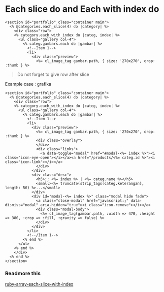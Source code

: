 # Each slice do and Each with index do

	<section id="portfolio" class="container main">
	  <% @categories.each_slice(4) do |category| %>
	    <div class="row">
	    <% category.each_with_index do |categ, index| %>
	      <ul class="gallery col-4">
	        <% categ.gambars.each do |gambar| %>
	          <!--Item 1-->
	          <li>
	            <div class="preview">
	              <%= cl_image_tag gambar.path, { size: '270x270', crop: :thumb } %>

> Do not forget to give row after slice

Example case : grafika

	<section id="portfolio" class="container main">
	  <% @categories.each_slice(4) do |category| %>
	    <div class="row">
	    <% category.each_with_index do |categ, index| %>
	      <ul class="gallery col-4">
	        <% categ.gambars.each do |gambar| %>
	          <!--Item 1-->
	          <li>
	            <div class="preview">
	              <%= cl_image_tag gambar.path, { size: '270x270', crop: :thumb } %>
	              <div class="overlay">
	              </div>
	              <div class="links">
	                <a data-toggle="modal" href="#modal-<%= index %>"><i class="icon-eye-open"></i></a><a href="/products/<%= categ.id %>"><i class="icon-link"></i></a>
	              </div>
	            </div>
	            <div class="desc">
	              <h5>:: <%= index %> | <%= categ.name %></h5>
	              <small><%= truncate(strip_tags(categ.keterangan), length: 50) %>...</small>
	            </div>
	            <div id="modal-<%= index %>" class="modal hide fade">
	              <a class="close-modal" href="javascript:;" data-dismiss="modal" aria-hidden="true"><i class="icon-remove"></i></a>
	              <div class="modal-body">
	                <%= cl_image_tag(gambar.path, :width => 470, :height => 380, :crop => :fill, :gravity => false) %>
	              </div>
	            </div>
	          </li>
	          <!--/Item 1-->
	        <% end %>
	      </ul>
	    <% end %>
	    </div>
	  <% end %>
	</section>
	
### Readmore this 

[ruby-array-each-slice-with-index](http://stackoverflow.com/questions/5983977/ruby-array-each-slice-with-index)	